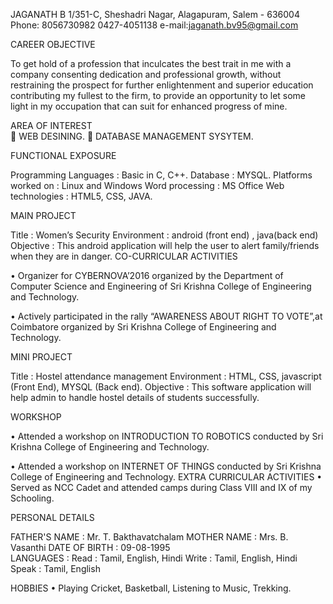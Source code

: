 JAGANATH B
1/351-C, Sheshadri Nagar,
Alagapuram,
Salem - 636004
Phone: 8056730982	 0427-4051138
e-mail:jaganath.bv95@gmail.com

CAREER OBJECTIVE
               
  To get hold of a profession that inculcates the best trait in me with a company consenting dedication and professional growth, without restraining the prospect for further enlightenment and superior education contributing my fullest to the firm, to provide an opportunity to let some light in my occupation that can suit for enhanced progress of mine.
  
AREA OF INTEREST		
	WEB DESINING.
	DATABASE MANAGEMENT SYSYTEM.

FUNCTIONAL EXPOSURE

Programming Languages	: Basic in C, C++.
Database		           : MYSQL.
Platforms worked on 	: Linux and Windows
Word processing 		: MS Office
Web technologies  		: HTML5, CSS, JAVA.

MAIN PROJECT

Title		: Women’s Security
Environment	: android (front end) , java(back end)
Objective	: This android application will help the user to alert family/friends when they are in danger. 
CO-CURRICULAR ACTIVITIES

•	Organizer for CYBERNOVA’2016 organized by the Department of Computer Science and Engineering of Sri Krishna College of Engineering and Technology.

•	Actively participated in the rally “AWARENESS ABOUT RIGHT TO VOTE”,at Coimbatore organized by Sri Krishna College of Engineering and Technology.

MINI PROJECT

Title		: Hostel attendance management
Environment	: HTML, CSS, javascript (Front End), MYSQL (Back end).
Objective	: This software application will help admin to handle hostel details of students successfully.                   

WORKSHOP

•	Attended a workshop on INTRODUCTION TO ROBOTICS conducted by Sri Krishna College of Engineering and Technology.

•	Attended a workshop on INTERNET OF THINGS conducted by Sri Krishna College of Engineering and Technology.
EXTRA CURRICULAR ACTIVITIES
•	Served as NCC Cadet and attended camps during Class VIII and IX of my Schooling.

PERSONAL DETAILS

 FATHER'S NAME	  : Mr. T. Bakthavatchalam
MOTHER NAME        : Mrs. B. Vasanthi
DATE OF BIRTH	  : 09-08-1995	                
LANGUAGES      	  : Read	:	Tamil, English, Hindi
			    Write	:	Tamil, English, Hindi
			    Speak	: 	Tamil, English

HOBBIES
•	Playing Cricket, Basketball, Listening to Music, Trekking.

